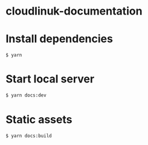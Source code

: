 # cloudlinuk-documentation

# Install dependencies

```
$ yarn
```

# Start local server

```sh
$ yarn docs:dev
```
# Static assets

```sh
$ yarn docs:build
```